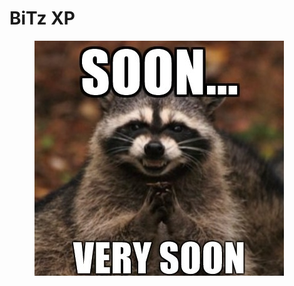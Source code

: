 # BiTz XP

<figure><img src="../../../.gitbook/assets/image (146).png" alt=""><figcaption></figcaption></figure>
